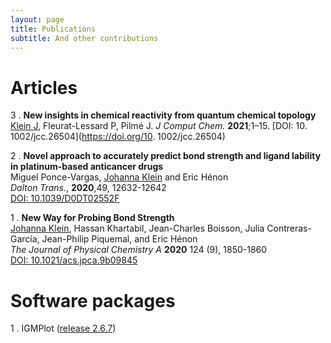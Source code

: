 ```yaml
---
layout: page
title: Publications
subtitle: And other contributions
---
```

# Articles

3 . **New insights in chemical reactivity from quantum chemical topology**
<u>Klein J</u>, Fleurat-Lessard P, Pilmé J.
_J Comput Chem._ **2021**;1–15. [DOI: 10.
1002/jcc.26504](https://doi.org/10.
1002/jcc.26504) 

2 . **Novel approach to accurately predict bond strength and ligand lability in platinum-based anticancer drugs**  
Miguel Ponce-Vargas, <u>Johanna Klein</u> and  Eric Hénon  
_Dalton Trans._, **2020**,49, 12632-12642  
[DOI: 10.1039/D0DT02552F](https://doi.org/10.1039/D0DT02552F)

1 . **New Way for Probing Bond Strength**  
<u>Johanna Klein</u>, Hassan Khartabil, Jean-Charles Boisson, Julia Contreras-García, Jean-Philip Piquemal, and Eric Hénon  
_The Journal of Physical Chemistry A_ **2020** 124 (9), 1850-1860  
[DOI: 10.1021/acs.jpca.9b09845](https://doi.org/10.1021/acs.jpca.9b09845)

# Software packages

1 . IGMPlot ([release 2.6.7](http://igmplot.univ-reims.fr/download.php))
